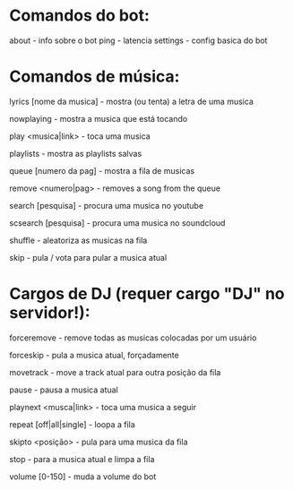 # Comandos do bot:

about - info sobre o bot
ping - latencia
settings - config basica do bot

# Comandos de música:

lyrics [nome da musica] - mostra (ou tenta) a letra de uma musica

nowplaying - mostra a musica que está tocando

play <musica|link> - toca uma musica

playlists - mostra as playlists salvas

queue [numero da pag] - mostra a fila de musicas

remove  <numero|pag> - removes a song from the queue

search [pesquisa] - procura uma musica no youtube

scsearch [pesquisa] - procura uma musica no soundcloud

shuffle - aleatoriza as musicas na fila

skip - pula / vota para pular a musica atual

# Cargos de DJ (requer cargo "DJ" no servidor!):

forceremove <user> - remove todas as musicas colocadas por um usuário

forceskip - pula a musica atual, forçadamente

movetrack <de> <para> - move a track atual para outra posição da fila

pause - pausa a musica atual

playnext <musca|link> - toca uma musica a seguir

repeat [off|all|single] - loopa a fila

skipto <posição> - pula para uma musica da fila

stop - para a musica atual e limpa a fila

volume [0-150] - muda a volume do bot
